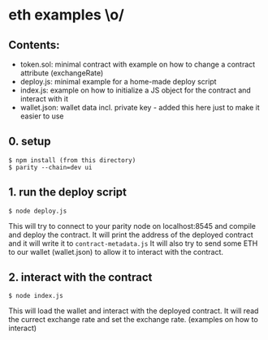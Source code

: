 # eth examples \o/

## Contents: 


* token.sol: minimal contract with example on how to change a contract attribute (exchangeRate)
* deploy.js: minimal example for a home-made deploy script
* index.js: example on how to initialize a JS object for the contract and interact with it
* wallet.json: wallet data incl. private key - added this here just to make it easier to use

## 0. setup

    $ npm install (from this directory)
    $ parity --chain=dev ui

## 1. run the deploy script

    $ node deploy.js

This will try to connect to your parity node on localhost:8545 and compile and deploy the contract. 
It will print the address of the deployed contract and it will write it to `contract-metadata.js`
It will also try to send some ETH to our wallet (wallet.json) to allow it to interact with the contract.


## 2. interact with the contract

    $ node index.js

This will load the wallet and interact with the deployed contract. It will read the currect exchange rate and set the exchange rate. (examples on how to interact)

